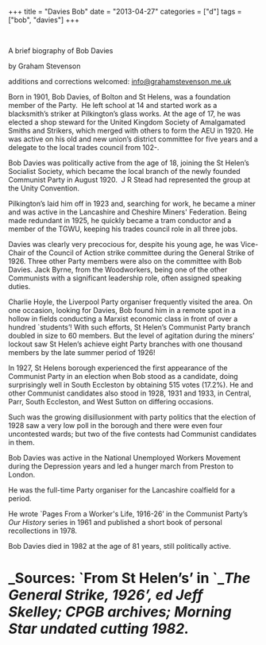 +++
title = "Davies Bob"
date = "2013-04-27"
categories = ["d"]
tags = ["bob", "davies"]
+++

 

A brief biography of Bob Davies

by Graham Stevenson

additions and corrections welcomed: info@grahamstevenson.me.uk

Born in 1901, Bob Davies, of Bolton and St Helens, was a foundation member of the Party.  He left school at 14 and started work as a blacksmith’s striker at Pilkington’s glass works. At the age of 17, he was elected a shop steward for the United Kingdom Society of Amalgamated Smiths and Strikers, which merged with others to form the AEU in 1920. He was active on his old and new union’s district committee for five years and a delegate to the local trades council from 102-.

Bob Davies was politically active from the age of 18, joining the St Helen’s Socialist Society, which became the local branch of the newly founded Communist Party in August 1920.  J R Stead had represented the group at the Unity Convention.

Pilkington’s laid him off in 1923 and, searching for work, he became a miner and was active in the Lancashire and Cheshire Miners' Federation. Being made redundant in 1925, he quickly became a tram conductor and a member of the TGWU, keeping his trades council role in all three jobs.

Davies was clearly very precocious for, despite his young age, he was Vice-Chair of the Council of Action strike committee during the General Strike of 1926. Three other Party members were also on the committee with Bob Davies. Jack Byrne, from the Woodworkers, being one of the other Communists with a significant leadership role, often assigned speaking duties.  

Charlie Hoyle, the Liverpool Party organiser frequently visited the area. On one occasion, looking for Davies, Bob found him in a remote spot in a hollow in fields conducting a Marxist economic class in front of over a hundred \`students’! With such efforts, St Helen’s Communist Party branch doubled in size to 60 members. But the level of agitation during the miners’ lockout saw St Helen’s achieve eight Party branches with one thousand members by the late summer period of 1926!

In 1927, St Helens borough experienced the first appearance of the Communist Party in an election when Bob stood as a candidate, doing surprisingly well in South Eccleston by obtaining 515 votes (17.2%). He and other Communist candidates also stood in 1928, 1931 and 1933, in Central, Parr, South Eccleston, and West Sutton on differing occasions. 

Such was the growing disillusionment with party politics that the election of 1928 saw a very low poll in the borough and there were even four uncontested wards; but two of the five contests had Communist candidates in them.  

Bob Davies was active in the National Unemployed Workers Movement during the Depression years and led a hunger march from Preston to London.

He was the full-time Party organiser for the Lancashire coalfield for a period.  

He wrote \`Pages From a Worker's Life, 1916-26’ in the Communist Party’s _Our History_ series in 1961 and published a short book of personal recollections in 1978.

Bob Davies died in 1982 at the age of 81 years, still politically active.

# _Sources: \`From St Helen’s’ in \`__The General Strike, 1926’, ed Jeff Skelley;_ _CPGB archives; Morning Star undated cutting 1982._
